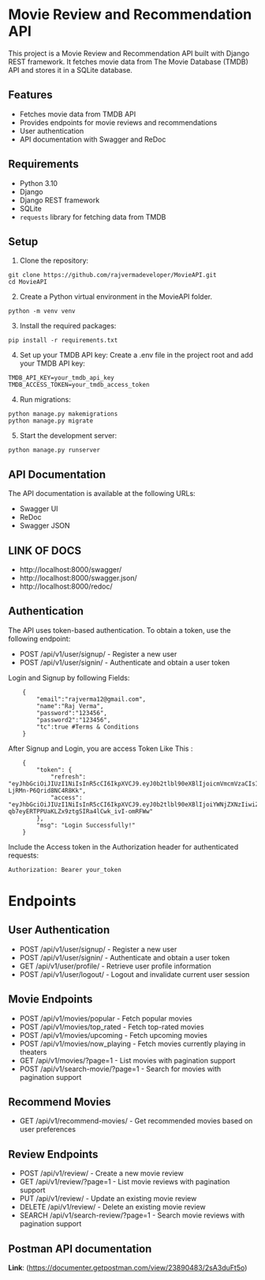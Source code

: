 # Movie Review and Recommendation API
This project is a Movie Review and Recommendation API built with Django REST framework. It fetches movie data from The Movie Database (TMDB) API and stores it in a SQLite database.

## Features

- Fetches movie data from TMDB API
- Provides endpoints for movie reviews and recommendations
- User authentication
- API documentation with Swagger and ReDoc

## Requirements

- Python 3.10
- Django
- Django REST framework
- SQLite
- `requests` library for fetching data from TMDB

## Setup

1. Clone the repository:

```
git clone https://github.com/rajvermadeveloper/MovieAPI.git
cd MovieAPI
```

2. Create a Python virtual environment in the MovieAPI folder.

```
python -m venv venv

```

3. Install the required packages:

```
pip install -r requirements.txt

```

4. Set up your TMDB API key:
Create a .env file in the project root and add your TMDB API key:

```
TMDB_API_KEY=your_tmdb_api_key
TMDB_ACCESS_TOKEN=your_tmdb_access_token
```

4. Run migrations:

```
python manage.py makemigrations
python manage.py migrate
```

5. Start the development server:

```
python manage.py runserver

```


## API Documentation
The API documentation is available at the following URLs:
* Swagger UI
* ReDoc
* Swagger JSON

## LINK OF DOCS
* http://localhost:8000/swagger/
* http://localhost:8000/swagger.json/
* http://localhost:8000/redoc/

## Authentication
The API uses token-based authentication. To obtain a token, use the following endpoint:
* POST /api/v1/user/signup/ - Register a new user
* POST /api/v1/user/signin/ - Authenticate and obtain a user token

Login and Signup by following Fields:

```
    {
        "email":"rajverma12@gmail.com",
        "name":"Raj Verma",
        "password":"123456",
        "password2":"123456",
        "tc":true #Terms & Conditions
    }
```

After Signup and Login, you are access Token Like This :

```
    {
        "token": {
            "refresh": "eyJhbGciOiJIUzI1NiIsInR5cCI6IkpXVCJ9.eyJ0b2tlbl90eXBlIjoicmVmcmVzaCIsImV4cCI6MTcxOTgyNDgwNywiaWF0IjoxNzE5NzM4NDA3LCJqdGkiOiJhNTgxZWQxYTZlYTI0ZTFlYWUzYjViYWVhZmU5ZTJiZCIsInVzZXJfaWQiOjZ9.7ZIVTKsb9BUmRSyYqgPsH1-LjRMn-P6Qrid8NC4R8Kk",
            "access": "eyJhbGciOiJIUzI1NiIsInR5cCI6IkpXVCJ9.eyJ0b2tlbl90eXBlIjoiYWNjZXNzIiwiZXhwIjoxNzE5NzM5NjA3LCJpYXQiOjE3MTk3Mzg0MDcsImp0aSI6IjJhOTRkZWI4NzVjNzRiZjg4MjU5NWQxYTI1N2I1NTJjIiwidXNlcl9pZCI6Nn0.X2-qb7eyERTPPUaKLZx9ztgSIRa4lCwk_ivI-omRFWw"
        },
        "msg": "Login Successfully!"
    }

```


Include the Access token in the Authorization header for authenticated requests:

```
Authorization: Bearer your_token
```

# Endpoints

## User Authentication
* POST /api/v1/user/signup/ - Register a new user
* POST /api/v1/user/signin/ - Authenticate and obtain a user token
* GET /api/v1/user/profile/ - Retrieve user profile information
* POST /api/v1/user/logout/ - Logout and invalidate current user session

## Movie Endpoints
* POST /api/v1/movies/popular - Fetch popular movies
* POST /api/v1/movies/top_rated - Fetch top-rated movies
* POST /api/v1/movies/upcoming - Fetch upcoming movies
* POST /api/v1/movies/now_playing - Fetch movies currently playing in theaters
* GET /api/v1/movies/?page=1 - List movies with pagination support
* POST /api/v1/search-movie/?page=1 - Search for movies with pagination support

## Recommend Movies
* GET /api/v1/recommend-movies/ - Get recommended movies based on user preferences

## Review Endpoints
* POST /api/v1/review/ - Create a new movie review
* GET /api/v1/review/?page=1 - List movie reviews with pagination support
* PUT /api/v1/review/ - Update an existing movie review
* DELETE /api/v1/review/ - Delete an existing movie review
* SEARCH /api/v1/search-review/?page=1 - Search movie reviews with pagination support


## Postman API documentation

**Link**: (https://documenter.getpostman.com/view/23890483/2sA3duFt5o)

